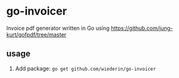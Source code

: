 # go-invoicer
Invoice pdf generator written in Go using https://github.com/jung-kurt/gofpdf/tree/master

## usage 
1. Add package: `go get github.com/wiederin/go-invoicer`
